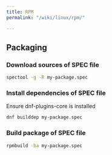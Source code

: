 ```yaml
---
title: RPM
permalink: "/wiki/linux/rpm/"

---
```

## Packaging

### Download sources of SPEC file

```bash
spectool -g -R my-package.spec
```

### Install dependencies of SPEC file

Ensure dnf-plugins-core is installed

```bash
dnf builddep my-package.spec
```

### Build package of SPEC file

```bash
rpmbuild -ba my-package.spec
```